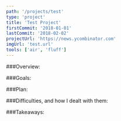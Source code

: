 ```yaml
---
path: '/projects/test'
type: 'project'
title: 'Test Project'
firstCommit: '2018-01-01'
lastCommit: '2018-02-02'
projectUrl: 'https://news.ycombinator.com' 
imgUrl: 'test.url'
tools: ['air', 'fluff']
---
```


###Overview: 

###Goals:

###Plan: 

###Difficulties, and how I dealt with them:

###Takeaways: